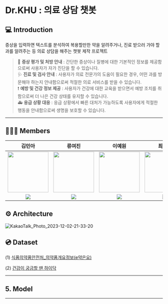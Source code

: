 # Dr.KHU : 의료 상담 챗봇
## 💻 Introduction
증상을 입력하면 텍스트를 분석하여 복용할만한 약을 알려주거나, 진료 받으러 가야 할 과를 알려주는 등 의료 상담을 해주는 챗봇 제작 프로젝트 <br/>
> 💊 **증상 평가 및 처방 안내** : 간단한 증상이나 질병에 대한 기본적인 정보를 제공함으로써 사용자가 자가 진단을 할 수 있습니다. <br/>
> 🩺 **진료 및 검사 안내** : 사용자가 의료 전문가의 도움이 필요한 경우, 어떤 과를 방문해야 하는지 안내함으로써 적절한 의료 서비스를 받을 수 있습니다.<br/>
> ❗ **예방 및 건강 정보 제공** : 사용자가 건강에 대한 교육을 받으면서 예방 조치를 취함으로써 더 나은 건강 상태를 유지할 수 있습니다. <br/>
> 🚑 **응급 상황 대응** : 응급 상황에서 빠른 대처가 가능하도록 사용자에게 적절한 행동을 안내함으로써 생명을 보호할 수 있습니다. <br/>
<hr/>

## 🧑🏻‍💻 Members
| 김민아 | 류여진 | 이예원 | 최용빈 |
| :-: | :-: | :-: | :-: |
| <img src='https://avatars.githubusercontent.com/u/70475010?v=4' height=130 width=130></img> | <img src='https://avatars.githubusercontent.com/u/88676496?v=4' height=130 width=130></img> | <img src='https://avatars.githubusercontent.com/u/142980318?v=4' height=130 width=130></img> | <img src='https://avatars.githubusercontent.com/u/64704608?v=4' height=130 width=130></img> |
| <a href="https://github.com/eulneul" target="_blank"><img src="https://img.shields.io/badge/GitHub-black.svg?&style=round&logo=github"/></a> | <a href="https://github.com/ryj8075" target="_blank"><img src="https://img.shields.io/badge/GitHub-black.svg?&style=round&logo=github"/></a> | <a href="https://github.com/yewon1077" target="_blank"><img src="https://img.shields.io/badge/GitHub-black.svg?&style=round&logo=github"/></a> | <a href="https://github.com/whybe-choi" target="_blank"><img src="https://img.shields.io/badge/GitHub-black.svg?&style=round&logo=github"/></a> |


## ⚙️ Architecture
![KakaoTalk_Photo_2023-12-02-21-33-20](https://github.com/whybe-choi/khuda-nlp-project/assets/64704608/2324b7e2-048d-4017-9696-8663f4d0812e)



## 💿 Dataset
(1) [식품의약품안전처_의약품개요정보(e약은요)](https://www.data.go.kr/data/15075057/openapi.do)

(2) [건강이 궁금할 땐 하이닥](https://www.hidoc.co.kr/)
<hr/>

## 5. Model

<hr/>
